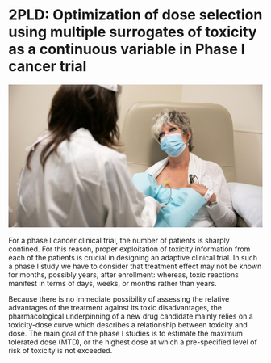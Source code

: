 # 2PLD: Optimization of dose selection using multiple surrogates of toxicity as a continuous variable in Phase I cancer trial

![](Images/Patients.png)

For a phase I cancer clinical trial, the number of patients is sharply confined. For this reason, proper exploitation of toxicity information from each of the patients is crucial in designing an adaptive clinical trial. In such a phase I study we have to consider that treatment effect may not be known for months, possibly years, after enrollment: whereas, toxic reactions manifest in terms of days, weeks, or months rather than years. 

Because there is no immediate possibility of assessing the relative advantages of the treatment against its toxic disadvantages, the pharmacological underpinning of a new drug candidate mainly relies on a toxicity-dose curve which describes a relationship between toxicity and dose. The main goal of the phase I studies is to estimate the maximum tolerated dose (MTD), or the highest dose at which a pre-specified level of risk of toxicity is not exceeded.

